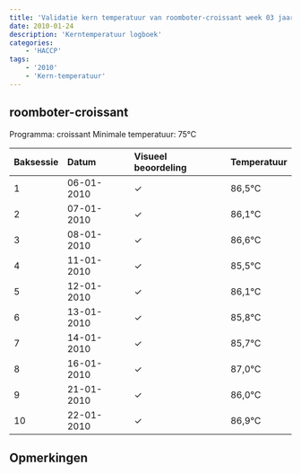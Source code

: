 ```yaml
---
title: 'Validatie kern temperatuur van roomboter-croissant week 03 jaar 2010'
date: 2010-01-24
description: 'Kerntemperatuur logboek'
categories:
    - 'HACCP'
tags:
    - '2010'
    - 'Kern-temperatuur'
---
```


## roomboter-croissant

Programma: croissant
Minimale temperatuur: 75°C

| Baksessie | Datum | Visueel beoordeling | Temperatuur |
|:---|:---|:---|:---|
| 1 | 06-01-2010 | &check; | 86,5°C |
| 2 | 07-01-2010 | &check; | 86,1°C |
| 3 | 08-01-2010 | &check; | 86,6°C |
| 4 | 11-01-2010 | &check; | 85,5°C |
| 5 | 12-01-2010 | &check; | 86,1°C |
| 6 | 13-01-2010 | &check; | 85,8°C |
| 7 | 14-01-2010 | &check; | 85,7°C |
| 8 | 16-01-2010 | &check; | 87,0°C |
| 9 | 21-01-2010 | &check; | 86,0°C |
| 10 | 22-01-2010 | &check; | 86,9°C |

## Opmerkingen


